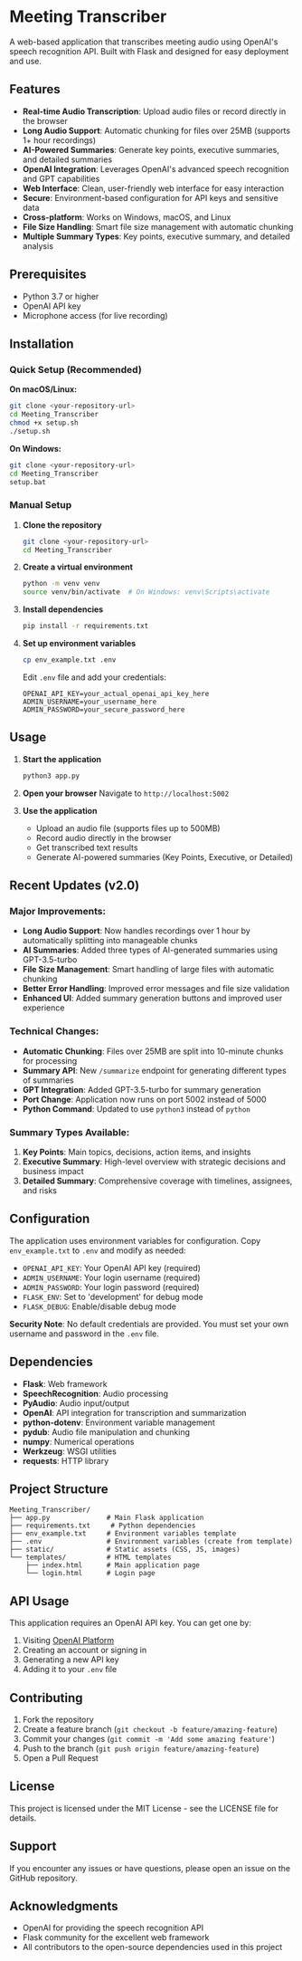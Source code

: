 # Meeting Transcriber

A web-based application that transcribes meeting audio using OpenAI's speech recognition API. Built with Flask and designed for easy deployment and use.

## Features

- **Real-time Audio Transcription**: Upload audio files or record directly in the browser
- **Long Audio Support**: Automatic chunking for files over 25MB (supports 1+ hour recordings)
- **AI-Powered Summaries**: Generate key points, executive summaries, and detailed summaries
- **OpenAI Integration**: Leverages OpenAI's advanced speech recognition and GPT capabilities
- **Web Interface**: Clean, user-friendly web interface for easy interaction
- **Secure**: Environment-based configuration for API keys and sensitive data
- **Cross-platform**: Works on Windows, macOS, and Linux
- **File Size Handling**: Smart file size management with automatic chunking
- **Multiple Summary Types**: Key points, executive summary, and detailed analysis

## Prerequisites

- Python 3.7 or higher
- OpenAI API key
- Microphone access (for live recording)

## Installation

### Quick Setup (Recommended)

**On macOS/Linux:**
```bash
git clone <your-repository-url>
cd Meeting_Transcriber
chmod +x setup.sh
./setup.sh
```

**On Windows:**
```bash
git clone <your-repository-url>
cd Meeting_Transcriber
setup.bat
```

### Manual Setup

1. **Clone the repository**
   ```bash
   git clone <your-repository-url>
   cd Meeting_Transcriber
   ```

2. **Create a virtual environment**
   ```bash
   python -m venv venv
   source venv/bin/activate  # On Windows: venv\Scripts\activate
   ```

3. **Install dependencies**
   ```bash
   pip install -r requirements.txt
   ```

4. **Set up environment variables**
   ```bash
   cp env_example.txt .env
   ```
   
   Edit `.env` file and add your credentials:
   ```
   OPENAI_API_KEY=your_actual_openai_api_key_here
   ADMIN_USERNAME=your_username_here
   ADMIN_PASSWORD=your_secure_password_here
   ```

## Usage

1. **Start the application**
   ```bash
   python3 app.py
   ```

2. **Open your browser**
   Navigate to `http://localhost:5002`

3. **Use the application**
   - Upload an audio file (supports files up to 500MB)
   - Record audio directly in the browser
   - Get transcribed text results
   - Generate AI-powered summaries (Key Points, Executive, or Detailed)

## Recent Updates (v2.0)

### Major Improvements:
- **Long Audio Support**: Now handles recordings over 1 hour by automatically splitting into manageable chunks
- **AI Summaries**: Added three types of AI-generated summaries using GPT-3.5-turbo
- **File Size Management**: Smart handling of large files with automatic chunking
- **Better Error Handling**: Improved error messages and file size validation
- **Enhanced UI**: Added summary generation buttons and improved user experience

### Technical Changes:
- **Automatic Chunking**: Files over 25MB are split into 10-minute chunks for processing
- **Summary API**: New `/summarize` endpoint for generating different types of summaries
- **GPT Integration**: Added GPT-3.5-turbo for summary generation
- **Port Change**: Application now runs on port 5002 instead of 5000
- **Python Command**: Updated to use `python3` instead of `python`

### Summary Types Available:
1. **Key Points**: Main topics, decisions, action items, and insights
2. **Executive Summary**: High-level overview with strategic decisions and business impact
3. **Detailed Summary**: Comprehensive coverage with timelines, assignees, and risks

## Configuration

The application uses environment variables for configuration. Copy `env_example.txt` to `.env` and modify as needed:

- `OPENAI_API_KEY`: Your OpenAI API key (required)
- `ADMIN_USERNAME`: Your login username (required)
- `ADMIN_PASSWORD`: Your login password (required)
- `FLASK_ENV`: Set to 'development' for debug mode
- `FLASK_DEBUG`: Enable/disable debug mode

**Security Note**: No default credentials are provided. You must set your own username and password in the `.env` file.

## Dependencies

- **Flask**: Web framework
- **SpeechRecognition**: Audio processing
- **PyAudio**: Audio input/output
- **OpenAI**: API integration for transcription and summarization
- **python-dotenv**: Environment variable management
- **pydub**: Audio file manipulation and chunking
- **numpy**: Numerical operations
- **Werkzeug**: WSGI utilities
- **requests**: HTTP library

## Project Structure

```
Meeting_Transcriber/
├── app.py              # Main Flask application
├── requirements.txt     # Python dependencies
├── env_example.txt     # Environment variables template
├── .env                # Environment variables (create from template)
├── static/             # Static assets (CSS, JS, images)
└── templates/          # HTML templates
    ├── index.html      # Main application page
    └── login.html      # Login page
```

## API Usage

This application requires an OpenAI API key. You can get one by:

1. Visiting [OpenAI Platform](https://platform.openai.com/api-keys)
2. Creating an account or signing in
3. Generating a new API key
4. Adding it to your `.env` file

## Contributing

1. Fork the repository
2. Create a feature branch (`git checkout -b feature/amazing-feature`)
3. Commit your changes (`git commit -m 'Add some amazing feature'`)
4. Push to the branch (`git push origin feature/amazing-feature`)
5. Open a Pull Request

## License

This project is licensed under the MIT License - see the LICENSE file for details.

## Support

If you encounter any issues or have questions, please open an issue on the GitHub repository.

## Acknowledgments

- OpenAI for providing the speech recognition API
- Flask community for the excellent web framework
- All contributors to the open-source dependencies used in this project 